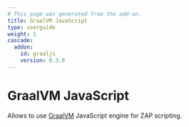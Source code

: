```yaml
---
# This page was generated from the add-on.
title: GraalVM JavaScript
type: userguide
weight: 1
cascade:
  addon:
    id: graaljs
    version: 0.3.0
---
```


# GraalVM JavaScript

Allows to use [GraalVM](https://www.graalvm.org/) JavaScript engine for ZAP scripting.
